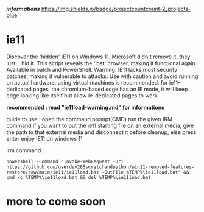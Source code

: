 __***informations***__
https://img.shields.io/badge/projectcountcount-2_projects-blue

# ie11
Discover the 'hidden' IE11 on Windows 11. Microsoft didn't remove it, they just... hid it. This script reveals the 'lost' browser, making it functional again. Available in batch and PowerShell. Warning: IE11 lacks most security patches, making it vulnerable to attacks. Use with caution and avoid running on actual hardware. using virtual machines is recommended. for ie11-dedicated pages, the chromium-based edge has an IE mode, it will keep edge looking like itself but allow ie-dedicated pages to work

____recommended : read "ie11load-warning.md" for informations____

guide to use : open the command prompt(CMD)
run the given IRM command
if you want to put the ie11 starting file on an external media, give the path to that external media and disconnect it before cleanup, else press enter
enjoy IE11 on windows 11

irm command : 
```
powershell -Command "Invoke-WebRequest -Uri https://github.com/userdev265scratchandpython/win11-removed-features-restore/raw/main/ie11/ie11load.bat -OutFile %TEMP%\ie11load.bat" && cmd /c %TEMP%\ie11load.bat && del %TEMP%\ie11load.bat
```

# more to come soon
